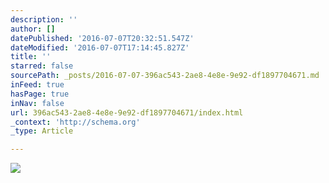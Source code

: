 ```yaml
---
description: ''
author: []
datePublished: '2016-07-07T20:32:51.547Z'
dateModified: '2016-07-07T17:14:45.827Z'
title: ''
starred: false
sourcePath: _posts/2016-07-07-396ac543-2ae8-4e8e-9e92-df1897704671.md
inFeed: true
hasPage: true
inNav: false
url: 396ac543-2ae8-4e8e-9e92-df1897704671/index.html
_context: 'http://schema.org'
_type: Article

---
```

![](https://the-grid-user-content.s3-us-west-2.amazonaws.com/e4dd5d57-0bf3-43f0-9cb8-9cb9543e8b67.jpg)